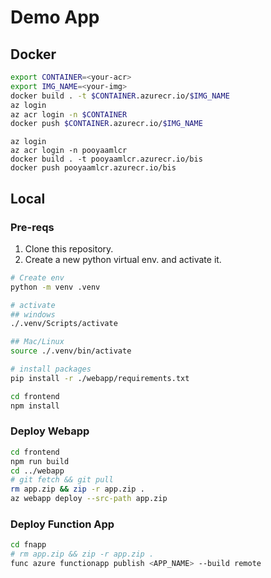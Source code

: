 # Demo App

## Docker

```sh
export CONTAINER=<your-acr>
export IMG_NAME=<your-img>
docker build . -t $CONTAINER.azurecr.io/$IMG_NAME
az login
az acr login -n $CONTAINER
docker push $CONTAINER.azurecr.io/$IMG_NAME
```

```
az login
az acr login -n pooyaamlcr
docker build . -t pooyaamlcr.azurecr.io/bis
docker push pooyaamlcr.azurecr.io/bis
```

## Local

### Pre-reqs

1. Clone this repository.
2. Create a new python virtual env. and activate it.
```sh
# Create env
python -m venv .venv

# activate
## windows
./.venv/Scripts/activate

## Mac/Linux
source ./.venv/bin/activate

# install packages
pip install -r ./webapp/requirements.txt

cd frontend
npm install
```



### Deploy Webapp
```sh
cd frontend 
npm run build
cd ../webapp
# git fetch && git pull
rm app.zip && zip -r app.zip .
az webapp deploy --src-path app.zip 
```

### Deploy Function App
```sh
cd fnapp
# rm app.zip && zip -r app.zip .
func azure functionapp publish <APP_NAME> --build remote
```
